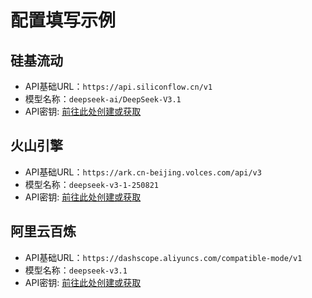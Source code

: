 # 配置填写示例

## 硅基流动
  - API基础URL：`https://api.siliconflow.cn/v1`
  - 模型名称：`deepseek-ai/DeepSeek-V3.1`
  - API密钥: [前往此处创建或获取](https://cloud.siliconflow.cn/account/ak)

## 火山引擎
  - API基础URL：`https://ark.cn-beijing.volces.com/api/v3`
  - 模型名称：`deepseek-v3-1-250821`
  - API密钥: [前往此处创建或获取](https://console.volcengine.com/ark/region:ark+cn-beijing/apiKey)

## 阿里云百炼
  - API基础URL：`https://dashscope.aliyuncs.com/compatible-mode/v1`
  - 模型名称：`deepseek-v3.1`
  - API密钥: [前往此处创建或获取](https://bailian.console.aliyun.com/?tab=model#/api-key)